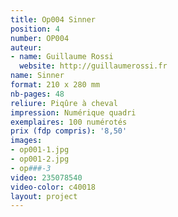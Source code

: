 ```yaml
---
title: Op004 Sinner
position: 4
number: OP004
auteur:
- name: Guillaume Rossi
  website: http://guillaumerossi.fr
name: Sinner
format: 210 x 280 mm
nb-pages: 48
reliure: Piqûre à cheval
impression: Numérique quadri
exemplaires: 100 numérotés
prix (fdp compris): '8,50'
images:
- op001-1.jpg
- op001-2.jpg
- op###-3
video: 235078540
video-color: c40018
layout: project
---
```


